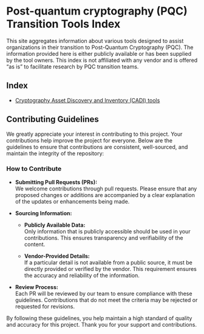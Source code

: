 # Post-quantum cryptography (PQC) Transition Tools Index

This site aggregates information about various tools designed to assist organizations in their transition to Post-Quantum Cryptography (PQC). 
The information provided here is either publicly available or has been supplied by the tool owners. This index is not affiliated with any vendor and is offered “as is” to facilitate research by PQC transition teams.


## Index

* [Cryptography Asset Discovery and Inventory (CADI) tools](./CADI.md)

## Contributing Guidelines

We greatly appreciate your interest in contributing to this project. Your contributions help improve the project for everyone. Below are the guidelines to ensure that contributions are consistent, well-sourced, and maintain the integrity of the repository:

### How to Contribute

- **Submitting Pull Requests (PRs):**  
  We welcome contributions through pull requests. Please ensure that any proposed changes or additions are accompanied by a clear explanation of the updates or enhancements being made.

- **Sourcing Information:**  
  - **Publicly Available Data:**  
    Only information that is publicly accessible should be used in your contributions. This ensures transparency and verifiability of the content.
  
  - **Vendor-Provided Details:**  
    If a particular detail is not available from a public source, it must be directly provided or verified by the vendor. This requirement ensures the accuracy and reliability of the information.

- **Review Process:**  
  Each PR will be reviewed by our team to ensure compliance with these guidelines. Contributions that do not meet the criteria may be rejected or requested for revisions.

By following these guidelines, you help maintain a high standard of quality and accuracy for this project. Thank you for your support and contributions.
